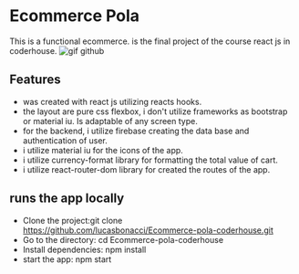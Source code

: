  Ecommerce Pola
=======
This is a functional ecommerce. is the final project of the course react js in coderhouse. 
![gif github](https://user-images.githubusercontent.com/79149474/133035749-d7ceb6f7-5b86-41eb-bdbb-7fa656cc8f8a.gif)







## Features

- was created with react js utilizing reacts hooks.
- the layout are pure css flexbox, i don't utilize frameworks as bootstrap or material iu. Is adaptable of any screen type.
- for the backend, i utilize firebase creating the data base and authentication of  user.
- i utilize material iu for the icons of the app.
- i utilize currency-format library for formatting the total value of cart.
- i utilize react-router-dom library for created the routes of the app.

## runs the app locally

- Clone the project:git clone https://github.com/lucasbonacci/Ecommerce-pola-coderhouse.git
- Go to the directory: cd Ecommerce-pola-coderhouse
- Install dependencies: npm install
- start the app: npm start 
